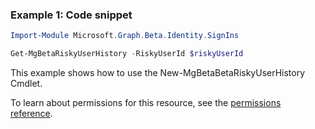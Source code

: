### Example 1: Code snippet

```powershellImport-Module Microsoft.Graph.Beta.Identity.SignIns

Get-MgBetaRiskyUserHistory -RiskyUserId $riskyUserId
```
This example shows how to use the New-MgBetaBetaRiskyUserHistory Cmdlet.
To learn about permissions for this resource, see the [permissions reference](/graph/permissions-reference).

